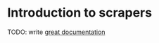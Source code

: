 # Introduction to scrapers

TODO: write [great documentation](http://jacobian.org/writing/what-to-write/)
